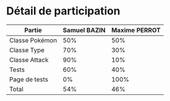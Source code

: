 # Détail de participation

Partie          | Samuel BAZIN | Maxime PERROT
----------------|--------------|-------------
Classe Pokémon  | 50%          | 50%
Classe Type     | 70%          | 30%
Classe Attack   | 90%          | 10%
Tests           | 60%          | 40%
Page de tests   | 0%           | 100%
Total           | 54%          | 46%

